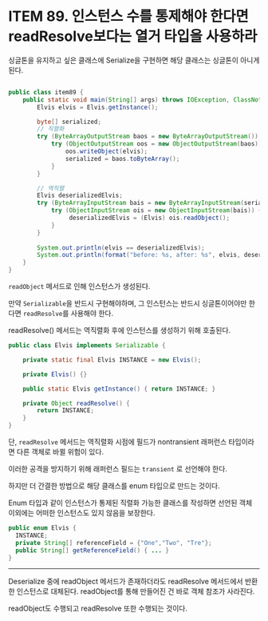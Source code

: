 # ITEM 89. 인스턴스 수를 통제해야 한다면 readResolve보다는 열거 타입을 사용하라

싱글톤을 유지하고 싶은 클래스에 Serialize을 구현하면 해당 클래스는 싱글톤이 아니게된다.

```java

public class item89 {
	public static void main(String[] args) throws IOException, ClassNotFoundException {
		Elvis elvis = Elvis.getInstance();

		byte[] serialized;
		// 직렬화
		try (ByteArrayOutputStream baos = new ByteArrayOutputStream()) {
			try (ObjectOutputStream oos = new ObjectOutputStream(baos)) {
				oos.writeObject(elvis);
				serialized = baos.toByteArray();
			}
		}

		// 역직렬
		Elvis deserializedElvis;
		try (ByteArrayInputStream bais = new ByteArrayInputStream(serialized)) {
			try (ObjectInputStream ois = new ObjectInputStream(bais)) {
				 deserializedElvis = (Elvis) ois.readObject();
			}
		}
    
		System.out.println(elvis == deserializedElvis);
		System.out.println(format("before: %s, after: %s", elvis, deserializedElvis));
	}
}
```

`readObject` 메서드로 인해 인스턴스가 생성된다. 

만약 `Serializable`을 반드시 구현해야하며, 그 인스턴스는 반드시 싱글톤이어야만 한다면 `readResolve`를 사용해야 한다.

readResolve() 메서드는 역직렬화 후에 인스턴스를 생성하기 위해 호출된다.

```java
public class Elvis implements Serializable {

	private static final Elvis INSTANCE = new Elvis();

	private Elvis() {}

	public static Elvis getInstance() { return INSTANCE; }

	private Object readResolve() {
		return INSTANCE;
	}
}
```

단, `readResolve` 메서드는 역직렬화 시점에 필드가 nontransient 래퍼런스 타입이라면 다른 객체로 바뀔 위험이 있다.

이러한 공격을 방지하기 위해 래퍼런스 필드는 `transient` 로 선언해야 한다.

하지만 더 간결한 방법으로 해당 클래스를 enum 타입으로 만드는 것이다.

Enum 타입과 같이 인스턴스가 통제된 직렬화 가능한 클래스를 작성하면 선언된 객체 이외에는 어떠한 인스턴스도 있지 않음을 보장한다.

```java
public enum Elvis {
  INSTANCE;
  private String[] referenceField = {"One","Two", "Tre"};
  public String[] getReferenceField() { ... }
}
```

---

Deserialize 중에 readObject 메서드가 존재하더라도 readResolve 메서드에서 반환한 인스턴스로 대체된다. readObject를 통해 만들어진 건 바로 객체 참조가 사라진다.

readObject도 수행되고 readResolve 또한 수행되는 것이다.